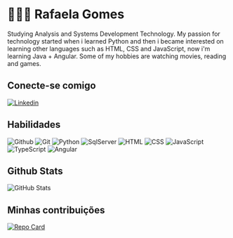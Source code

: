
# 👩🏾‍💻 Rafaela Gomes

Studying Analysis and Systems Development Technology. My passion for technology started when i learned Python and then i became interested on learning other languages such as HTML, CSS and JavaScript, now i'm learning Java + Angular. Some of my hobbies are watching movies, reading and games.

## Conecte-se comigo
[![Linkedin](https://img.shields.io/badge/Linkedin-black?style=for-the-badge&logo=linkedin&logoColor=00ffee)](https://www.linkedin.com/in/rafaela-gomes-54025b15b/)

## Habilidades
![Github](https://img.shields.io/badge/Github-black?style=for-the-badge&logo=github&logoColor=00ffee)
![Git](https://img.shields.io/badge/Git-black?style=for-the-badge&logo=github&logoColor=00ffee)
![Python](https://img.shields.io/badge/Python-black?style=for-the-badge&logo=python&logoColor=00ffee)
![SqlServer](https://img.shields.io/badge/Sql_Server-black?style=for-the-badge&logo=microsoft%20sql%20server&logoColor=00ffee)
![HTML](https://img.shields.io/badge/HTML5-black?style=for-the-badge&logo=HTML5&logoColor=00ffee)
![CSS](https://img.shields.io/badge/CSS3-black?style=for-the-badge&logo=CSS3&logoColor=00ffee)
![JavaScript](https://img.shields.io/badge/JavaScript-black?style=for-the-badge&logo=JavaScript&logoColor=00ffee)
![TypeScript](https://img.shields.io/badge/TypeScript-black?style=for-the-badge&logo=TypeScript&logoColor=00ffee)
![Angular](https://img.shields.io/badge/Angular-black?style=for-the-badge&logo=Angular&logoColor=00ffee)



## Github Stats
![GitHub Stats](https://github-readme-stats.vercel.app/api?username=rafamago&theme=transparent&bg_color=000000&border_color=00ffee&show_icons=true&icon_color=00ffee&title_color=8a2be2&text_color=00ffee&hide_title=true)
## Minhas contribuições 
[![Repo Card](https://github-readme-stats.vercel.app/api/pin/?username=rafamago&repo=dio-lab-open-source&bg_color=000000&border_color=00ffee&show_icons=true&icon_color=30A3DC&title_color=8a2be2&text_color=00ffee)](https://github.com/rafamago/dio-lab-open-source)

